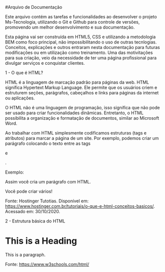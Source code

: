 #Arquivo de Documentação

Este arquivo contém as tarefas e funcionalidades ao desenvolver o projeto Ms-Tecnologia, utilizando o Git e Github para controle de versões, promovendo um melhor desenvolvimento e sua documentação.

Esta página vai ser construída em HTML5, CSS e utilizando a metodologia BEM como foco principal, não impossibilitando o uso de outras tecnlogias.
Conceitos, explicações e outros entraram nesta documentação para futuras modificações ou em utilização como treinamento.
Uma das motivitações para sua criação, veio da necessidade de ter uma página profissional para divulgar serviços e conquistar clientes.

1 - O que é HTML?

HTML é a linguagem de marcação padrão para páginas da web. HTML significa Hypertext Markup Language. Ele permite que os usuários criem e estruturem seções, parágrafos, cabeçalhos e links para páginas da internet ou aplicações.

O HTML não é uma linguagem de programação, isso significa que não pode ser usado para criar funcionalidades dinâmicas. Entretanto, o HTML possibilita a organização e formatação de documentos, similar ao Microsoft Word.

Ao trabalhar com HTML simplesmente codificamos estruturas (tags e atributos) para marcar a página de um site. Por exemplo, podemos criar um parágrafo colocando o texto entre as tags <p> e </p>.


Exemplo: 
<p>Assim você cria um parágrafo com HTML.</p>
<p>Você pode criar vários!</p>

Fonte: Hostinger Tutotias. Disponível em: https://www.hostinger.com.br/tutoriais/o-que-e-html-conceitos-basicos/. Acessado em: 30/10/2020.

2 - Estrutura básica do HTML

<!DOCTYPE html>
<html>
<head>
<title>Page Title</title>
</head>
<body>

<h1>This is a Heading</h1>
<p>This is a paragraph.</p>

</body>
</html>

Fonte: https://www.w3schools.com/html/


